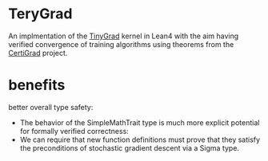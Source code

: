 # TeryGrad

An implmentation of the [TinyGrad](https://github.com/tinygrad/tinygrad) kernel in Lean4 with the aim having verified convergence of training algorithms using theorems from the [CertiGrad](https://github.com/dselsam/certigrad/) project.

# benefits

better overall type safety:
- The behavior of the SimpleMathTrait type is much more explicit
potential for formally verified correctness:
- We can require that new function definitions must prove that they satisfy the preconditions of stochastic gradient descent via a Sigma type.